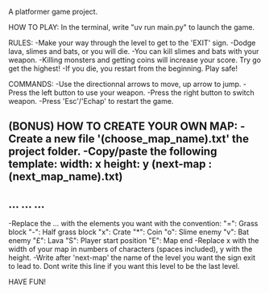 A platformer game project.

HOW TO PLAY:
In the terminal, write "uv run main.py" to launch the game.

RULES:
-Make your way through the level to get to the 'EXIT' sign.
-Dodge lava, slimes and bats, or you will die.
-You can kill slimes and bats with your weapon.
-Killing monsters and getting coins will increase your score. Try go get the highest!
-If you die, you restart from the beginning. Play safe!

COMMANDS:
-Use the directionnal arrows to move, up arrow to jump.
-Press the left button to use your weapon.
-Press the right button to switch weapon.
-Press 'Esc'/'Echap' to restart the game.


(BONUS) HOW TO CREATE YOUR OWN MAP:
-Create a new file '(choose_map_name).txt' the project folder.
-Copy/paste the following template:
width: x
height: y
(next-map : (next_map_name).txt)
---
...
...
...
---
-Replace the ... with the elements you want with the convention:
    "=":   Grass block
    "-":   Half grass block
    "x":   Crate
    "*":   Coin
    "o":   Slime enemy
    "v":   Bat enemy
    "£":   Lava
    "S":   Player start position
    "E":   Map end
-Replace x with the width of your map in numbers of characters (spaces included), y with the height.
-Write after 'next-map' the name of the level you want the sign exit to lead to. Dont write this line if you want this level to be the last level.


HAVE FUN!